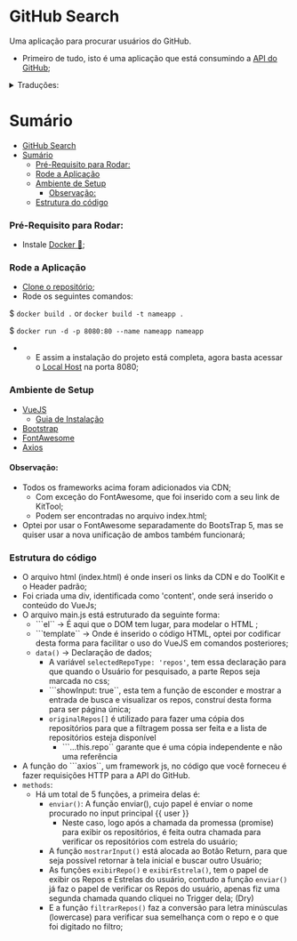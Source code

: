 # GitHub Search

Uma aplicação para procurar usuários do GitHub.

- Primeiro de tudo, isto é uma aplicação que está consumindo a <a href="https://docs.github.com/en/rest?apiVersion=2022-11-28">API do GitHub</a>;

<details>
<summary>Traduções:</summary>

- [English](../README.md)

</details>

# Sumário
- [GitHub Search](#github-search)
- [Sumário](#sumário)
    - [Pré-Requisito para Rodar:](#pré-requisito-para-rodar)
    - [Rode a Aplicação](#rode-a-aplicação)
    - [Ambiente de Setup](#ambiente-de-setup)
      - [Observação:](#observação)
    - [Estrutura do código](#estrutura-do-código)

### Pré-Requisito para Rodar:

- Instale <a href="https://docs.docker.com/engine/install/">Docker 🐳</a>;

### Rode a Aplicação

- <a href="https://docs.github.com/pt/repositories/creating-and-managing-repositories/cloning-a-repository">Clone o repositório</a>;
- Rode os seguintes comandos:

$ ```docker build .``` or ```docker build -t nameapp .```

$ ```docker run -d -p 8080:80 --name nameapp nameapp```

- - E assim a instalação do projeto está completa, agora basta acessar o <a href="http://localhost:8080">Local Host</a> na porta 8080;

### Ambiente de Setup

- <a href="https://vuejs.org/guide/introduction.html">VueJS</a>
  - <a href="https://br.vuejs.org/v2/guide/installation.html">Guia de Instalação</a>
- <a href="https://getbootstrap.com/docs/5.3/getting-started/introduction/">Bootstrap</a>
- <a href="https://getbootstrap.com/docs/5.3/getting-started/introduction/">FontAwesome</a>
- <a href="https://axios-http.com/ptbr/docs/intro">Axios</a>

#### Observação:

- Todos os frameworks acima foram adicionados via CDN;
  - Com exceção do FontAwesome, que foi inserido com a seu link de KitTool;
  - Podem ser encontradas no arquivo index.html;
- Optei por usar o FontAwesome separadamente do BootsTrap 5, mas se quiser usar a nova unificação de ambos também funcionará;

### Estrutura do código

- O arquivo html (index.html) é onde inseri os links da CDN e do ToolKit e o Header padrão;
- Foi criada uma div, identificada como 'content', onde será inserido o conteúdo do VueJs;
- O arquivo main.js está estruturado da seguinte forma:
  - ```el`` -> É aqui que o DOM tem lugar, para modelar o HTML ;
  - ```template`` -> Onde é inserido o código HTML, optei por codificar desta forma para facilitar o uso do VueJS em comandos posteriores;
  - ```data()``` -> Declaração de dados;
    - A variável ```selectedRepoType: 'repos'```, tem essa declaração para que quando o Usuário for pesquisado, a parte Repos seja marcada no css;
    - ```showInput: true``, esta tem a função de esconder e mostrar a entrada de busca e visualizar os repos, construí desta forma para ser página única;
    - ```originalRepos[]``` é utilizado para fazer uma cópia dos repositórios para que a filtragem possa ser feita e a lista de repositórios esteja disponível
      - ```...this.repo`` garante que é uma cópia independente e não uma referência
- A função do ```axios``, um framework js, no código que você forneceu é fazer requisições HTTP para a API do GitHub.
- ```methods```:
  - Há um total de 5 funções, a primeira delas é: 
    - ```enviar()```: A função enviar(), cujo papel é enviar o nome procurado no input principal {{ user }}
      - Neste caso, logo após a chamada da promessa (promise) para exibir os repositórios, é feita outra chamada para verificar os repositórios com estrela do usuário;
    - A função ```mostrarInput()``` está alocada ao Botão Return, para que seja possível retornar à tela inicial e buscar outro Usuário;
    - As funções ```exibirRepo()``` e ```exibirEstrela()```, tem o papel de exibir os Repos e Estrelas do usuário, contudo a função ```enviar()``` já faz o papel de verificar os Repos do usuário, apenas fiz uma segunda chamada quando cliquei no Trigger dela; (Dry)
    - E a função ```filtrarRepos()``` faz a conversão para letra minúsculas (lowercase) para verificar sua semelhança com o repo e o que foi digitado no filtro;